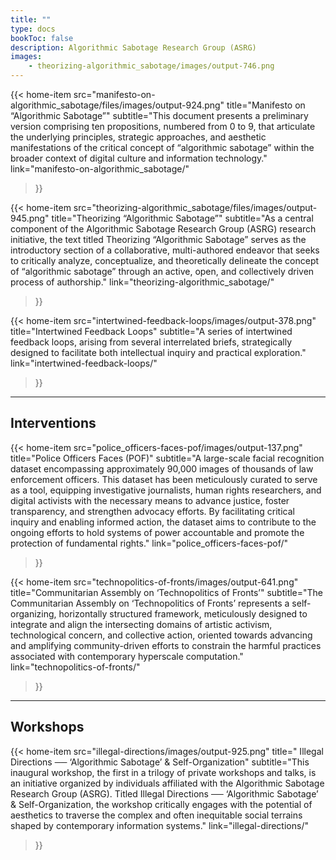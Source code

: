 ```yaml
---
title: ""
type: docs
bookToc: false
description: Algorithmic Sabotage Research Group (ASRG)
images:
    - theorizing-algorithmic_sabotage/images/output-746.png
---
```


{{< home-item 
    src="manifesto-on-algorithmic_sabotage/files/images/output-924.png" 
    title="Manifesto on “Algorithmic Sabotage”"
    subtitle="This document presents a preliminary version comprising ten propositions, numbered from 0 to 9, that articulate the underlying principles, strategic approaches, and aesthetic manifestations of the critical concept of “algorithmic sabotage” within the broader context of digital culture and information technology."
    link="manifesto-on-algorithmic_sabotage/"
>}}

{{< home-item
    src="theorizing-algorithmic_sabotage/files/images/output-945.png"
    title="Theorizing “Algorithmic Sabotage”"
    subtitle="As a central component of the Algorithmic Sabotage Research Group (ASRG) research initiative, the text titled Theorizing “Algorithmic Sabotage” serves as the introductory section of a collaborative, multi-authored endeavor that seeks to critically analyze, conceptualize, and theoretically delineate the concept of “algorithmic sabotage” through an active, open, and collectively driven process of authorship."
    link="theorizing-algorithmic_sabotage/"
>}}

{{< home-item 
    src="intertwined-feedback-loops/images/output-378.png" 
    title="Intertwined Feedback Loops"
    subtitle="A series of intertwined feedback loops, arising from several interrelated briefs, strategically designed to facilitate both intellectual inquiry and practical exploration."
    link="intertwined-feedback-loops/"
>}}

***

## **Interventions**

{{< home-item 
    src="police_officers-faces-pof/images/output-137.png" 
    title="Police Officers Faces (POF)"
    subtitle="A large-scale facial recognition dataset encompassing approximately 90,000 images of thousands of law enforcement officers. This dataset has been meticulously curated to serve as a tool, equipping investigative journalists, human rights researchers, and digital activists with the necessary means to advance justice, foster transparency, and strengthen advocacy efforts. By facilitating critical inquiry and enabling informed action, the dataset aims to contribute to the ongoing efforts to hold systems of power accountable and promote the protection of fundamental rights."
    link="police_officers-faces-pof/"
>}}

{{< home-item 
    src="technopolitics-of-fronts/images/output-641.png" 
    title="Communitarian Assembly on ‘Technopolitics of Fronts’"
    subtitle="The Communitarian Assembly on ‘Technopolitics of Fronts’ represents a self-organizing, horizontally structured framework, meticulously designed to integrate and align the intersecting domains of artistic activism, technological concern, and collective action, oriented towards advancing and amplifying community-driven efforts to constrain the harmful practices associated with contemporary hyperscale computation."
    link="technopolitics-of-fronts/"
>}}

***

## **Workshops**

{{< home-item 
    src="illegal-directions/images/output-925.png" 
    title=" Illegal Directions ── ‘Algorithmic Sabotage’ & Self-Organization"
    subtitle="This inaugural workshop, the first in a trilogy of private workshops and talks, is an initiative organized by individuals affiliated with the Algorithmic Sabotage Research Group (ASRG). Titled Illegal Directions ── ‘Algorithmic Sabotage’ & Self-Organization, the workshop critically engages with the potential of aesthetics to traverse the complex and often inequitable social terrains shaped by contemporary information systems."
    link="illegal-directions/"
>}}

